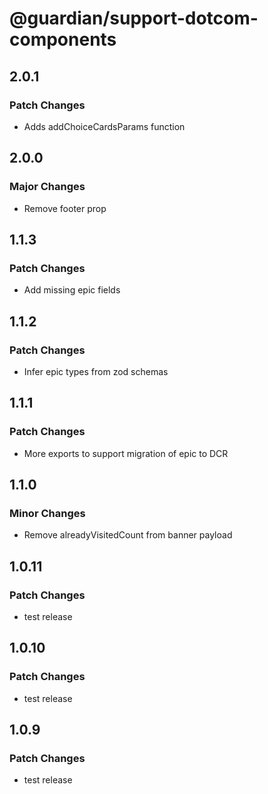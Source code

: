 # @guardian/support-dotcom-components

## 2.0.1

### Patch Changes

-   Adds addChoiceCardsParams function

## 2.0.0

### Major Changes

-   Remove footer prop

## 1.1.3

### Patch Changes

-   Add missing epic fields

## 1.1.2

### Patch Changes

-   Infer epic types from zod schemas

## 1.1.1

### Patch Changes

-   More exports to support migration of epic to DCR

## 1.1.0

### Minor Changes

-   Remove alreadyVisitedCount from banner payload

## 1.0.11

### Patch Changes

-   test release

## 1.0.10

### Patch Changes

-   test release

## 1.0.9

### Patch Changes

-   test release

